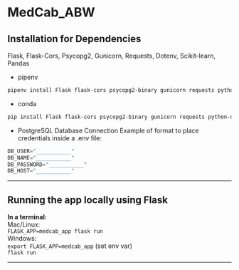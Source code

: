 # MedCab_ABW

## Installation for Dependencies
Flask, Flask-Cors, Psycopg2, Gunicorn, Requests, Dotenv, Scikit-learn, Pandas
- pipenv
```sh
pipenv install Flask flask-cors psycopg2-binary gunicorn requests python-dotenv scikit-learn pandas
```
- conda
```sh
pip install Flask flask-cors psycopg2-binary gunicorn requests python-dotenv scikit-learn pandas
```
- PostgreSQL Database Connection
Example of format to place credentials inside a .env file:
```py
DB_USER="___________"
DB_NAME="___________"
DB_PASSWORD="___________"
DB_HOST="___________"
```
---

## Running the app locally using Flask  
**In a terminal:**  
Mac/Linux:  
`FLASK_APP=medcab_app flask run`  
Windows:  
`export FLASK_APP=medcab_app` (set env var)  
`flask run`

---